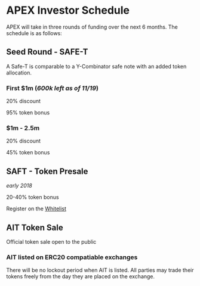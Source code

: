
# APEX Investor Schedule

APEX will take in three rounds of funding over the next 6 months.  The schedule is as follows:

## Seed Round - SAFE-T

A Safe-T is comparable to a Y-Combinator safe note with an added token allocation.

### First $1m (_600k left as of 11/19_)

20% discount

95% token bonus

### $1m - 2.5m

20% discount

45% token bonus

## SAFT - Token Presale

*early 2018*

20-40% token bonus

Register on the [Whitelist](http://doapex.com/#/tokensale)

## AIT Token Sale

Official token sale open to the public
 
### AIT listed on ERC20 compatiable exchanges

There will be no lockout period when AIT is listed.  All parties may trade their tokens freely from the day they are placed on the exchange.
 
 

